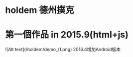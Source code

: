 # holdem 德州撲克

<h1> 第一個作品 in 2015.9(html+js) </h1>
![Alt text](/holdem/demo_/1.png)
2016.4增加Android版本

